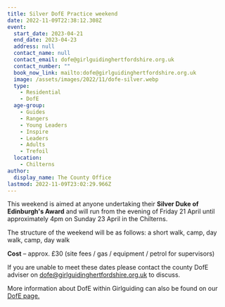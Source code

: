 ```yaml
---
title: Silver DofE Practice weekend
date: 2022-11-09T22:38:12.308Z
event:
  start_date: 2023-04-21
  end_date: 2023-04-23
  address: null
  contact_name: null
  contact_email: dofe@girlguidinghertfordshire.org.uk
  contact_number: ""
  book_now_link: mailto:dofe@girlguidinghertfordshire.org.uk
  image: /assets/images/2022/11/dofe-silver.webp
  type:
    - Residential
    - DofE
  age-group:
    - Guides
    - Rangers
    - Young Leaders
    - Inspire
    - Leaders
    - Adults
    - Trefoil
  location:
    - Chilterns
author:
  display_name: The County Office
lastmod: 2022-11-09T23:02:29.966Z
---
```

This weekend is aimed at anyone undertaking their **Silver Duke of Edinburgh's Award** and will run from the evening of Friday 21 April until approximately 4pm on Sunday 23 April in the Chilterns.

The structure of the weekend will be as follows: a short walk, camp, day walk, camp, day walk

**Cost** – approx. £30 (site fees / gas / equipment / petrol for supervisors)

If you are unable to meet these dates please contact the county DofE adviser on <dofe@girlguidinghertfordshire.org.uk> to discuss.

More information about DofE within Girlguiding can also be found on our [DofE page.](/youth-opportunities/dofe/)
